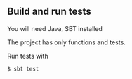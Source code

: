 ## Build and run tests

You will need Java, SBT installed

The project has only functions and tests.

Run tests with
```shell
$ sbt test
```
